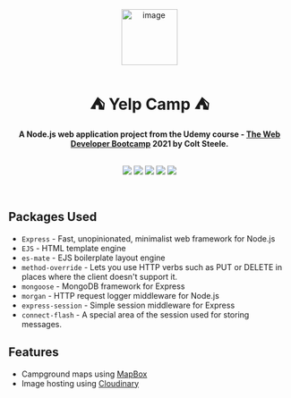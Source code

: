 <div align="center">
  <a href="https://tridiamond.tech" target="_blank" rel="noopener noreferrer">
    <img width="100" alt="image" src="https://res.cloudinary.com/tridiamond/image/upload/v1625037705/ObsidianestLogo-hex_hecqbw.png" alt="TriDiamond logo">
  </a>
  <br/>
  <h1>⛺️ <b>Yelp Camp</b> ⛺️</h1>
  <strong>A Node.js web application project from the Udemy course - <a href="https://www.udemy.com/course/the-web-developer-bootcamp/">The Web Developer Bootcamp</a> 2021 by Colt Steele.</strong>
</div>

<br>

<p align="center">
  <img src="https://img.shields.io/github/issues/TriDiamond/yelp-camp">
  <img src="https://img.shields.io/github/forks/TriDiamond/yelp-camp">
  <img src="https://img.shields.io/github/stars/TriDiamond/yelp-camp">
  <img src="https://img.shields.io/github/last-commit/TriDiamond/yelp-camp">
  <img src="https://img.shields.io/github/license/TriDiamond/yelp-camp">
</p>

<br>

## Packages Used

- `Express` - Fast, unopinionated, minimalist web framework for Node.js
- `EJS` - HTML template engine
- `es-mate` - EJS boilerplate layout engine
- `method-override` - Lets you use HTTP verbs such as PUT or DELETE in places where the client doesn't support it.
- `mongoose` - MongoDB framework for Express
- `morgan` - HTTP request logger middleware for Node.js
- `express-session` - Simple session middleware for Express
- `connect-flash` - A special area of the session used for storing messages.

## Features

- Campground maps using [MapBox](https://mapbox.com)
- Image hosting using [Cloudinary](https://cloudinary.com/)
